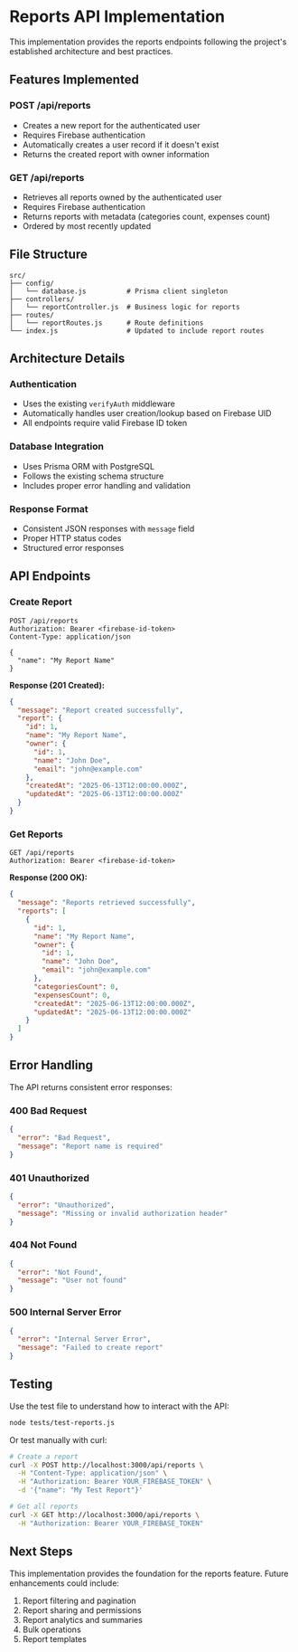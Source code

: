 # Reports API Implementation

This implementation provides the reports endpoints following the project's established architecture and best practices.

## Features Implemented

### POST /api/reports

- Creates a new report for the authenticated user
- Requires Firebase authentication
- Automatically creates a user record if it doesn't exist
- Returns the created report with owner information

### GET /api/reports

- Retrieves all reports owned by the authenticated user
- Requires Firebase authentication
- Returns reports with metadata (categories count, expenses count)
- Ordered by most recently updated

## File Structure

```
src/
├── config/
│   └── database.js          # Prisma client singleton
├── controllers/
│   └── reportController.js  # Business logic for reports
├── routes/
│   └── reportRoutes.js      # Route definitions
└── index.js                 # Updated to include report routes
```

## Architecture Details

### Authentication

- Uses the existing `verifyAuth` middleware
- Automatically handles user creation/lookup based on Firebase UID
- All endpoints require valid Firebase ID token

### Database Integration

- Uses Prisma ORM with PostgreSQL
- Follows the existing schema structure
- Includes proper error handling and validation

### Response Format

- Consistent JSON responses with `message` field
- Proper HTTP status codes
- Structured error responses

## API Endpoints

### Create Report

```
POST /api/reports
Authorization: Bearer <firebase-id-token>
Content-Type: application/json

{
  "name": "My Report Name"
}
```

**Response (201 Created):**

```json
{
  "message": "Report created successfully",
  "report": {
    "id": 1,
    "name": "My Report Name",
    "owner": {
      "id": 1,
      "name": "John Doe",
      "email": "john@example.com"
    },
    "createdAt": "2025-06-13T12:00:00.000Z",
    "updatedAt": "2025-06-13T12:00:00.000Z"
  }
}
```

### Get Reports

```
GET /api/reports
Authorization: Bearer <firebase-id-token>
```

**Response (200 OK):**

```json
{
  "message": "Reports retrieved successfully",
  "reports": [
    {
      "id": 1,
      "name": "My Report Name",
      "owner": {
        "id": 1,
        "name": "John Doe",
        "email": "john@example.com"
      },
      "categoriesCount": 0,
      "expensesCount": 0,
      "createdAt": "2025-06-13T12:00:00.000Z",
      "updatedAt": "2025-06-13T12:00:00.000Z"
    }
  ]
}
```

## Error Handling

The API returns consistent error responses:

### 400 Bad Request

```json
{
  "error": "Bad Request",
  "message": "Report name is required"
}
```

### 401 Unauthorized

```json
{
  "error": "Unauthorized",
  "message": "Missing or invalid authorization header"
}
```

### 404 Not Found

```json
{
  "error": "Not Found",
  "message": "User not found"
}
```

### 500 Internal Server Error

```json
{
  "error": "Internal Server Error",
  "message": "Failed to create report"
}
```

## Testing

Use the test file to understand how to interact with the API:

```bash
node tests/test-reports.js
```

Or test manually with curl:

```bash
# Create a report
curl -X POST http://localhost:3000/api/reports \
  -H "Content-Type: application/json" \
  -H "Authorization: Bearer YOUR_FIREBASE_TOKEN" \
  -d '{"name": "My Test Report"}'

# Get all reports
curl -X GET http://localhost:3000/api/reports \
  -H "Authorization: Bearer YOUR_FIREBASE_TOKEN"
```

## Next Steps

This implementation provides the foundation for the reports feature. Future enhancements could include:

1. Report filtering and pagination
2. Report sharing and permissions
3. Report analytics and summaries
4. Bulk operations
5. Report templates
